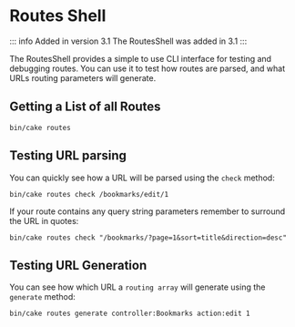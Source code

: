 # Routes Shell

::: info Added in version 3.1
The RoutesShell was added in 3.1
:::

The RoutesShell provides a simple to use CLI interface for testing and debugging
routes. You can use it to test how routes are parsed, and what URLs routing
parameters will generate.

## Getting a List of all Routes

    bin/cake routes

## Testing URL parsing

You can quickly see how a URL will be parsed using the `check` method:

    bin/cake routes check /bookmarks/edit/1

If your route contains any query string parameters remember to surround the URL
in quotes:

    bin/cake routes check "/bookmarks/?page=1&sort=title&direction=desc"

## Testing URL Generation

You can see how which URL a `routing array` will generate using the
`generate` method:

    bin/cake routes generate controller:Bookmarks action:edit 1
